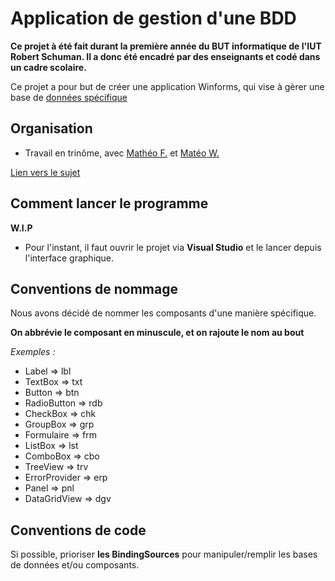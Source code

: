 # Application de gestion d'une BDD

**Ce projet à été fait durant la première année du BUT informatique de l'IUT Robert Schuman. Il a donc été encadré par des enseignants et codé dans un cadre scolaire.**

Ce projet a pour but de créer une application Winforms, qui vise à gèrer une base de [données spécifique](./Sujet-BDD/SDIS67.db)

## Organisation
* Travail en trinôme, avec [Mathéo F.](https://github.com/Onefrenchboi) et [Matéo W.](https://github.com/Zeyn-n)

[Lien vers le sujet](./Sujet-BDD/Sujet%20SAE%2024%20Caserne%20-%20Session%202025.pdf)


## Comment lancer le programme

**W.I.P**

* Pour l'instant, il faut ouvrir le projet via **Visual Studio** et le lancer depuis l'interface graphique. 

## Conventions de nommage
Nous avons décidé de nommer les composants d'une manière spécifique.

**On abbrévie le composant en minuscule, et on rajoute le nom au bout**

*Exemples :*

* Label => lbl
* TextBox => txt
* Button => btn
* RadioButton => rdb
* CheckBox => chk 
* GroupBox => grp 
* Formulaire => frm 
* ListBox => lst 
* ComboBox => cbo 
* TreeView => trv 
* ErrorProvider => erp 
* Panel => pnl
* DataGridView => dgv 


## Conventions de code

Si possible, prioriser **les BindingSources** pour manipuler/remplir les bases de données et/ou composants.
